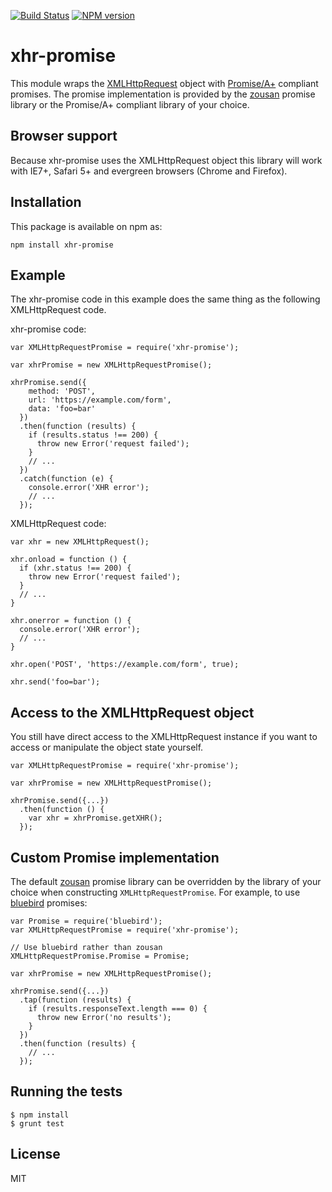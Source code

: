 [![Build Status](https://travis-ci.org/scottbrady/xhr-promise.svg?branch=master)](https://travis-ci.org/scottbrady/xhr-promise)
[![NPM version](https://badge.fury.io/js/xhr-promise.svg)](http://badge.fury.io/js/xhr-promise)

# xhr-promise

This module wraps the [XMLHttpRequest](https://developer.mozilla.org/en-US/docs/Web/API/XMLHttpRequest)
object with [Promise/A+](https://promisesaplus.com/) compliant promises.
The promise implementation is provided by the [zousan](https://github.com/bluejava/zousan) promise library
or the Promise/A+ compliant library of your choice.

## Browser support

Because xhr-promise uses the XMLHttpRequest object this library will work with
IE7+, Safari 5+ and evergreen browsers (Chrome and Firefox).

## Installation

This package is available on npm as:

```
npm install xhr-promise
```

## Example

The xhr-promise code in this example does the same thing as the following XMLHttpRequest code.

xhr-promise code:

```
var XMLHttpRequestPromise = require('xhr-promise');

var xhrPromise = new XMLHttpRequestPromise();

xhrPromise.send({
    method: 'POST',
    url: 'https://example.com/form',
    data: 'foo=bar'
  })
  .then(function (results) {
    if (results.status !== 200) {
      throw new Error('request failed');
    }
    // ...
  })
  .catch(function (e) {
    console.error('XHR error');
    // ...
  });
```

XMLHttpRequest code:

```
var xhr = new XMLHttpRequest();

xhr.onload = function () {
  if (xhr.status !== 200) {
    throw new Error('request failed');
  }
  // ...
}

xhr.onerror = function () {
  console.error('XHR error');
  // ...
}

xhr.open('POST', 'https://example.com/form', true);

xhr.send('foo=bar');
```

## Access to the XMLHttpRequest object

You still have direct access to the XMLHttpRequest instance if you want to
access or manipulate the object state yourself.

```
var XMLHttpRequestPromise = require('xhr-promise');

var xhrPromise = new XMLHttpRequestPromise();

xhrPromise.send({...})
  .then(function () {
    var xhr = xhrPromise.getXHR();
  });
```

## Custom Promise implementation

The default [zousan](https://github.com/bluejava/zousan) promise library can be overridden
by the library of your choice when constructing `XMLHttpRequestPromise`. For example, to
use [bluebird](http://bluebirdjs.com/) promises:

```
var Promise = require('bluebird');
var XMLHttpRequestPromise = require('xhr-promise');

// Use bluebird rather than zousan
XMLHttpRequestPromise.Promise = Promise;

var xhrPromise = new XMLHttpRequestPromise();

xhrPromise.send({...})
  .tap(function (results) {
    if (results.responseText.length === 0) {
      throw new Error('no results');
    }
  })
  .then(function (results) {
    // ...
  });
```

## Running the tests

```
$ npm install
$ grunt test
```

## License

MIT